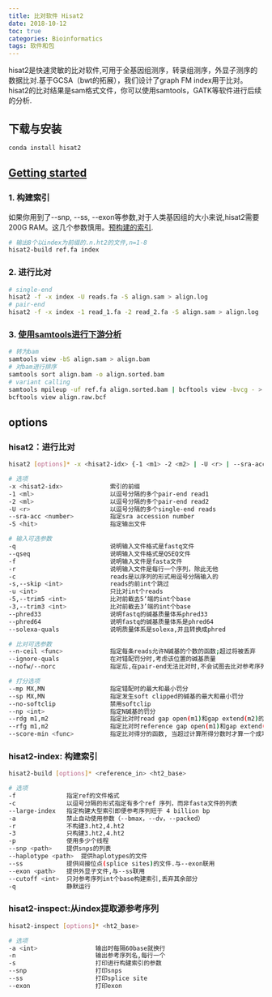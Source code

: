 ```yaml
---
title: 比对软件 Hisat2
date: 2018-10-12
toc: true
categories: Bioinformatics
tags: 软件和包
---
```


hisat2是快速灵敏的比对软件,可用于全基因组测序，转录组测序，外显子测序的数据比对.基于GCSA（bwt的拓展），我们设计了graph FM index用于比对。hisat2的比对结果是sam格式文件，你可以使用samtools，GATK等软件进行后续的分析.

<!--more-->

## 下载与安装


```bash
conda install hisat2
```

## [Getting started](https://ccb.jhu.edu/software/hisat2/manual.shtml)

### 1. 构建索引

如果你用到了--snp, --ss, --exon等参数,对于人类基因组的大小来说,hisat2需要200G RAM。这几个参数慎用。[预构建的索引](ftp://ftp.ccb.jhu.edu/pub/infphilo/hisat2/data).

```bash
# 输出8个以index为前缀的.n.ht2的文件,n=1-8
hisat2-build ref.fa index
```

### 2. 进行比对

```bash
# single-end
hisat2 -f -x index -U reads.fa -S align.sam > align.log
# pair-end
hisat2 -f -x index -1 read_1.fa -2 read_2.fa -S align.sam > align.log
```

### 3. [使用samtools进行下游分析](http://samtools.sourceforge.net/mpileup.shtml)

```bash
# 转为bam
samtools view -bS align.sam > align.bam
# 对bam进行排序
samtools sort align.bam -o align.sorted.bam
# variant calling
samtools mpileup -uf ref.fa align.sorted.bam | bcftools view -bvcg - > align.raw.bcf
bcftools view align.raw.bcf
```

## options
### hisat2：进行比对

```bash
hisat2 [options]* -x <hisat2-idx> {-1 <m1> -2 <m2> | -U <r> | --sra-acc <SRA accession number>} [-S <hit>]

# 选项
-x <hisat2-idx> 			索引的前缀
-1 <ml> 					以逗号分隔的多个pair-end read1
-2 <ml>						以逗号分隔的多个pair-end read2
-U <r>						以逗号分隔的多个single-end reads
--sra-acc <number>			指定sra accession number
-S <hit>					指定输出文件

# 输入可选参数
-q 							说明输入文件格式是fastq文件
--qseq 						说明输入文件格式是QSEQ文件
-f 							说明输入文件是fasta文件
-r 							说明输入文件是每行一个序列，除此无他
-c 							reads是以序列的形式用逗号分隔输入的
-s,--skip <int>				reads的前int个跳过
-u <int>					只比对int个reads
-5,--trim5 <int>			比对前截去5‘端的int个base
-3,--trim3 <int>			比对前截去3’端的int个base
--phred33					说明fastq的碱基质量体系phred33
--phred64 					说明fastq的碱基质量体系是phred64
--solexa-quals				说明质量体系是solexa,并且转换成phred

# 比对可选参数
--n-ceil <func>				指定每条reads允许N碱基的个数的函数;超过将被丢弃
--ignore-quals				在对错配罚分时,考虑该位置的碱基质量
--nofw/--norc 				指定后,在pair-end无法比对时,不会试图去比对参考序列的forward链(nofw)和reverse链(norc)

# 打分选项
--mp MX,MN 					指定错配时的最大和最小罚分
--sp MX,MN 					指定发生soft clipped的碱基的最大和最小罚分
--no-softclip 				禁用softclip
--np <int>					指定N碱基的罚分
--rdg m1,m2					指定比对时read gap open(m1)和gap extend(m2)的罚分
--rfg m1,m2 				指定比对时reference gap open(m1)和gap extend(m2)的罚分
--score-min <func>			指定比对得分的函数, 当超过计算所得分数时才算一个成功比对

```

### hisat2-index: 构建索引

```bash
hisat2-build [options]* <reference_in> <ht2_base>

# 选项
-f 				指定ref的文件格式
-c 				以逗号分隔的形式指定有多个ref 序列，而非fasta文件的列表
--large-index	指定构建大型索引即便参考序列短于 4 billion bp
-a 				禁止自动使用参数（--bmax，--dv，--packed）
-r 				不构建3.ht2,4.ht2
-3 				只构建3.ht2,4.ht2
-p 				使用多少个线程
--snp <path>	提供snps的列表
--haplotype <path>	提供haplotypes的文件
--ss 			提供间接位点(splice sites)的文件.与--exon联用
--exon <path>	提供外显子文件,与--ss联用
--cutoff <int>  只对参考序列int个base构建索引,丢弃其余部分
-q 				静默运行
```

### hisat2-inspect:从index提取源参考序列

```bash
hisat2-inspect [options]* <ht2_base>

# 选项
-a <int>				输出时每隔60base就换行
-n 						输出参考序列名,每行一个
-s 						打印进行构建索引的参数
--snp 					打印snps
--ss 					打印splice site
--exon 					打印exon
```
